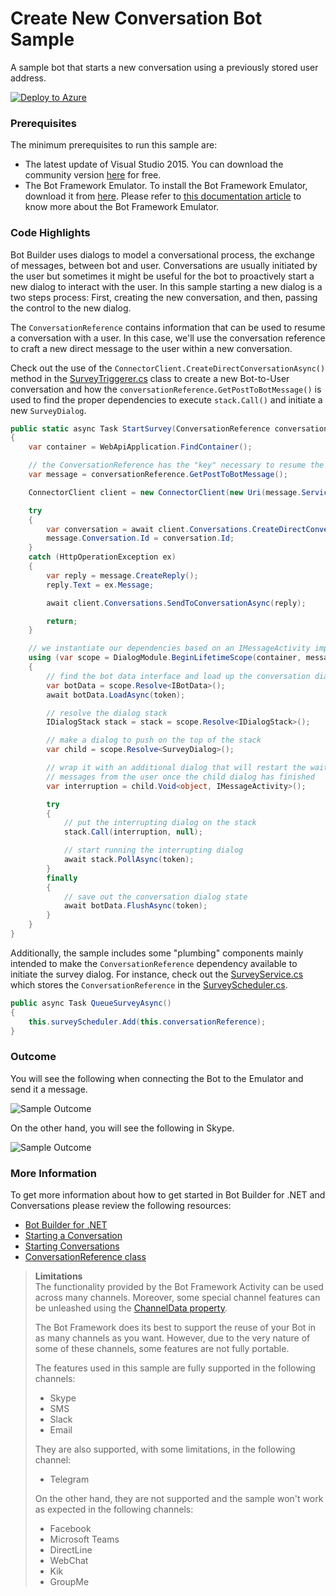 # Create New Conversation Bot Sample

A sample bot that starts a new conversation using a previously stored user address.

[![Deploy to Azure][Deploy Button]][Deploy CSharp/CreateNewConversation]

[Deploy Button]: https://azuredeploy.net/deploybutton.png
[Deploy CSharp/CreateNewConversation]: https://azuredeploy.net

### Prerequisites

The minimum prerequisites to run this sample are:
* The latest update of Visual Studio 2015. You can download the community version [here](http://www.visualstudio.com) for free.
* The Bot Framework Emulator. To install the Bot Framework Emulator, download it from [here](https://emulator.botframework.com/). Please refer to [this documentation article](https://github.com/microsoft/botframework-emulator/wiki/Getting-Started) to know more about the Bot Framework Emulator.

### Code Highlights

Bot Builder uses dialogs to model a conversational process, the exchange of messages, between bot and user. Conversations are usually initiated by the user but sometimes it might be useful for the bot to proactively start a new dialog to interact with the user.
In this sample starting a new dialog is a two steps process: First, creating the new conversation, and then, passing the control to the new dialog.

The `ConversationReference` contains information that can be used to resume a conversation with a user. In this case, we'll use the conversation reference to craft a new direct message to the user within a new  conversation.


Check out the use of the `ConnectorClient.CreateDirectConversationAsync()` method in the [SurveyTriggerer.cs](SurveyTriggerer.cs#L14-L69) class to create a new Bot-to-User conversation and how the `conversationReference.GetPostToBotMessage()` is used to find the proper dependencies to execute `stack.Call()` and initiate a new `SurveyDialog`.

````C#
public static async Task StartSurvey(ConversationReference conversationReference, CancellationToken token)
{
    var container = WebApiApplication.FindContainer();

    // the ConversationReference has the "key" necessary to resume the conversation
    var message = conversationReference.GetPostToBotMessage();

    ConnectorClient client = new ConnectorClient(new Uri(message.ServiceUrl));

    try
    {
        var conversation = await client.Conversations.CreateDirectConversationAsync(message.Recipient, message.From);
        message.Conversation.Id = conversation.Id;
    }
    catch (HttpOperationException ex)
    {
        var reply = message.CreateReply();
        reply.Text = ex.Message;

        await client.Conversations.SendToConversationAsync(reply);

        return;
    }

    // we instantiate our dependencies based on an IMessageActivity implementation
    using (var scope = DialogModule.BeginLifetimeScope(container, message))
    {
        // find the bot data interface and load up the conversation dialog state
        var botData = scope.Resolve<IBotData>();
        await botData.LoadAsync(token);

        // resolve the dialog stack
        IDialogStack stack = stack = scope.Resolve<IDialogStack>();

        // make a dialog to push on the top of the stack
        var child = scope.Resolve<SurveyDialog>();

        // wrap it with an additional dialog that will restart the wait for
        // messages from the user once the child dialog has finished
        var interruption = child.Void<object, IMessageActivity>();

        try
        {
            // put the interrupting dialog on the stack
            stack.Call(interruption, null);

            // start running the interrupting dialog
            await stack.PollAsync(token);
        }
        finally
        {
            // save out the conversation dialog state
            await botData.FlushAsync(token);
        }
    }
}
````

Additionally, the sample includes some "plumbing" components mainly intended to make the `ConversationReference` dependency available to initiate the survey dialog.
For instance, check out the [SurveyService.cs](SurveyService.cs#L20-L23) which stores the `ConversationReference` in the [SurveyScheduler.cs](SurveyScheduler.cs).

````C#
public async Task QueueSurveyAsync()
{
    this.surveyScheduler.Add(this.conversationReference);
}
````

### Outcome

You will see the following when connecting the Bot to the Emulator and send it a message.

![Sample Outcome](images/outcome-emulator.png)

On the other hand, you will see the following in Skype.

![Sample Outcome](images/outcome-skype.png)

### More Information

To get more information about how to get started in Bot Builder for .NET and Conversations please review the following resources:
* [Bot Builder for .NET](https://docs.botframework.com/en-us/csharp/builder/sdkreference/index.html)
* [Starting a Conversation](https://docs.botframework.com/en-us/core-concepts/conversation/)
* [Starting Conversations](https://docs.botframework.com/en-us/csharp/builder/sdkreference/routing.html#conversation)
* [ConversationReference class](https://docs.botframework.com/en-us/csharp/builder/sdkreference/d2/d10/class_microsoft_1_1_bot_1_1_connector_1_1_conversation_reference.html)

> **Limitations**  
> The functionality provided by the Bot Framework Activity can be used across many channels. Moreover, some special channel features can be unleashed using the [ChannelData property](https://docs.botframework.com/en-us/csharp/builder/sdkreference/channels.html).
> 
> The Bot Framework does its best to support the reuse of your Bot in as many channels as you want. However, due to the very nature of some of these channels, some features are not fully portable.
> 
> The features used in this sample are fully supported in the following channels:
> - Skype
> - SMS
> - Slack
> - Email
> 
> They are also supported, with some limitations, in the following channel:
> - Telegram
> 
> On the other hand, they are not supported and the sample won't work as expected in the following channels:
> - Facebook
> - Microsoft Teams
> - DirectLine
> - WebChat
> - Kik
> - GroupMe
